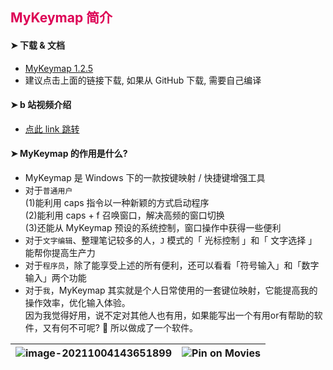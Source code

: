 ## <font color='#D05'>MyKeymap 简介</font>

#### ➤ 下载 & 文档

- [MyKeymap 1.2.5](https://xianyukang.com/MyKeymap.html#mykeymap-%E7%AE%80%E4%BB%8B)
- 建议点击上面的链接下载,  如果从 GitHub 下载,  需要自己编译


#### ➤ b 站视频介绍

- [点此 link 跳转](https://www.bilibili.com/video/BV1Sf4y1c7p8)

#### ➤ MyKeymap 的作用是什么?

- MyKeymap 是 Windows 下的一款按键映射 / 快捷键增强工具
- 对于`普通用户`  
  (1)能利用 caps 指令以一种新颖的方式启动程序  
  (2)能利用 caps + f 召唤窗口，解决高频的窗口切换  
  (3)还能从 MyKeymap 预设的系统控制，窗口操作中获得一些便利
- 对于`文字编辑`、整理笔记较多的人，`J` 模式的「 光标控制 」和「 文字选择 」能帮你提高生产力
- 对于`程序员`，除了能享受上述的所有便利，还可以看看「符号输入」和「数字输入」两个功能
- 对于`我`，MyKeymap 其实就是个人日常使用的一套键位映射，它能提高我的操作效率，优化输入体验。  
  因为我觉得好用，说不定对其他人也有用，如果能写出一个有用or有帮助的软件，又有何不可呢? 🐶 所以做成了一个软件。

| <img src="https://static.xianyukang.com/MyKeymap-features.png" alt="image-20211004143651899"  /> | <img src="https://static.xianyukang.com/夏日大作战typing.gif" alt="Pin on Movies"  /> |
| ------------------------------------------------------------ | ------------------------------------------------------------ |





